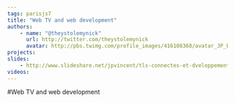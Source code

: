 ```yaml
---
tags: parisjs7
title: "Web TV and web development"
authors:
    - name: "@theystolemynick"
      url: http://twitter.com/theystolemynick
      avatar: http://pbs.twimg.com/profile_images/416108368/avatar_JP_bigger.jpg
projects:
slides:
    - http://www.slideshare.net/jpvincent/tls-connectes-et-dveloppement-web
videos:
---
```

#Web TV and web development

